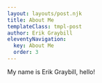 ```yaml
---
layout: layouts/post.njk
title: About Me
templateClass: tmpl-post
author: Erik Graybill
eleventyNavigation:
  key: About Me
  order: 3
---
```


My name is Erik Graybill, hello!